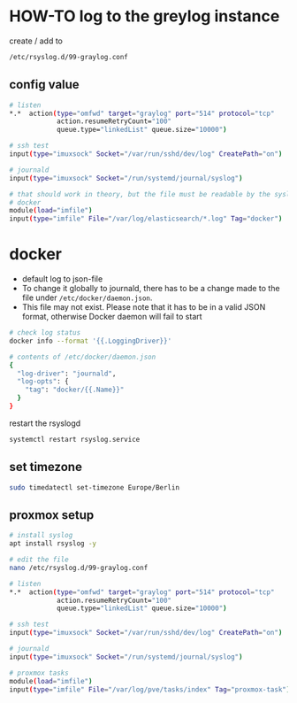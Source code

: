 
# HOW-TO log to the greylog instance

create / add to

```sh
/etc/rsyslog.d/99-graylog.conf
```

## config value

```sh
# listen
*.*  action(type="omfwd" target="graylog" port="514" protocol="tcp"
            action.resumeRetryCount="100"
            queue.type="linkedList" queue.size="10000")

# ssh test
input(type="imuxsock" Socket="/var/run/sshd/dev/log" CreatePath="on")

# journald
input(type="imuxsock" Socket="/run/systemd/journal/syslog")       

# that should work in theory, but the file must be readable by the syslog user
# docker
module(load="imfile")
input(type="imfile" File="/var/log/elasticsearch/*.log" Tag="docker")
```

# docker

 - default log to json-file
 - To change it globally to journald, there has to be a change made to the file under ```/etc/docker/daemon.json```. 
 - This file may not exist. Please note that it has to be in a valid JSON format, otherwise Docker daemon will fail to start

```sh
# check log status
docker info --format '{{.LoggingDriver}}'

# contents of /etc/docker/daemon.json
{
  "log-driver": "journald",
  "log-opts": {
    "tag": "docker/{{.Name}}"
  }
}

```



restart the rsyslogd

```sh
systemctl restart rsyslog.service
```

## set timezone

```sh
sudo timedatectl set-timezone Europe/Berlin
```


## proxmox setup

```sh
# install syslog
apt install rsyslog -y

# edit the file
nano /etc/rsyslog.d/99-graylog.conf

# listen
*.*  action(type="omfwd" target="graylog" port="514" protocol="tcp"
            action.resumeRetryCount="100"
            queue.type="linkedList" queue.size="10000")

# ssh test
input(type="imuxsock" Socket="/var/run/sshd/dev/log" CreatePath="on")

# journald
input(type="imuxsock" Socket="/run/systemd/journal/syslog")

# proxmox tasks
module(load="imfile")
input(type="imfile" File="/var/log/pve/tasks/index" Tag="proxmox-task")
```